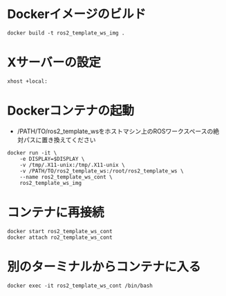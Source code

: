 # Dockerイメージのビルド
```
docker build -t ros2_template_ws_img .
```

# Xサーバーの設定
```
xhost +local:
```

# Dockerコンテナの起動
- /PATH/TO/ros2_template_wsをホストマシン上のROSワークスペースの絶対パスに置き換えてください
```
docker run -it \
    -e DISPLAY=$DISPLAY \
    -v /tmp/.X11-unix:/tmp/.X11-unix \
    -v /PATH/TO/ros2_template_ws:/root/ros2_template_ws \
    --name ros2_template_ws_cont \
    ros2_template_ws_img 
```

# コンテナに再接続
```
docker start ros2_template_ws_cont
docker attach ro2_template_ws_cont
```

# 別のターミナルからコンテナに入る
```
docker exec -it ros2_template_ws_cont /bin/bash
```
